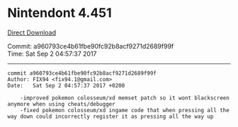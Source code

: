 # Nintendont 4.451
[Direct Download](./Nintendont.zip)

Commit: a960793ce4b61fbe90fc92b8acf9271d2689f99f  
Time: Sat Sep 2 04:57:37 2017   

-----

```
commit a960793ce4b61fbe90fc92b8acf9271d2689f99f
Author: FIX94 <fix94.1@gmail.com>
Date:   Sat Sep 2 04:57:37 2017 +0200

    -improved pokemon colosseum/xd memset patch so it wont blackscreen anymore when using cheats/debugger
    -fixed pokemon colosseum/xd ingame code that when pressing all the way down could incorrectly register it as pressing all the way up
```
